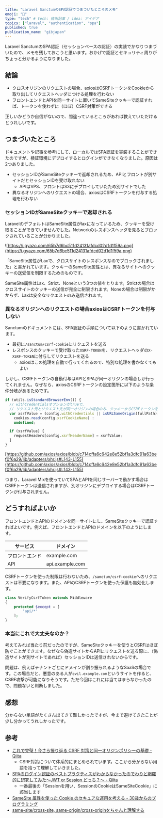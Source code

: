 ```yaml
---
title: "Laravel SanctumのSPA認証でつまづいたところのメモ"
emoji: "👋"
type: "tech" # tech: 技術記事 / idea: アイデア
topics: ["laravel", "authentication", "spa"]
published: true
publication_name: "gibjapan"
---
```


Laravel SanctumのSPA認証（セッションベースの認証）の実装でかなりつまづいたので、メモを残しておこうと思います。おかげで認証とセキュリティ周りがちょっと分かるようになりました。

## 結論

- クロスオリジンのリクエストの場合、axiosはCSRFトークンをCookieから取り出してリクエストヘッダにつける処理を行わない
- フロントエンドとAPIを同一サイトに置いてSameSiteクッキーで認証すれば、トークンを使わずに（ほぼ）CSRF対策ができる

正しいかどうか自信がないので、間違っているところがあれば教えていただけるとうれしいです。

## つまづいたところ

ドキュメントや記事を参考にして、ローカルではSPA認証を実装することができたのですが、検証環境にデプロイするとログインができなくなりました。原因は2つありました。

- セッションIDがSameSiteクッキーで返却されるため、APIとフロントが別サイトだとセッションIDを受け取れない
    - APIはVPS、フロントはS3にデプロイしていたため別サイトでした
- 異なるオリジンへのリクエストの場合、axiosはCSRFトークンを付与する処理を行わない

### セッションIDがSameSiteクッキーで返却される

LaravelのデフォルトはSameSite属性がlaxになっているため、クッキーを受け取ることができていませんでした。Networkのレスポンスヘッダを見るとブロックされていることが分かりました。

![https://i.gyazo.com/65b7d6bc511d24131afdcd02d1d1f59a.png](https://i.gyazo.com/65b7d6bc511d24131afdcd02d1d1f59a.png)

「SameSite属性がLaxで、クロスサイトのレスポンスなのでブロックされました」と書かれています。クッキーのSameSite属性とは、異なるサイトへのクッキーの送受信を制限するためのものです。

SameSite属性はLax、Strict、Noneという3つの値をとります。Strictの場合はクロスサイトのクッキーの送信が完全に制限されます。Noneの場合は制限がかからず、Laxは安全なリクエストのみ送信されます。

### 異なるオリジンへのリクエストの場合axiosはCSRFトークンを付与しない

Sanctumのドキュメントには、SPA認証の手順について以下のように書かれています。

- 最初に`/sanctum/csrf-cookie`にリクエストを送る
- レスポンスのクッキーで受け取った`XSRF-TOKEN`を、リクエストヘッダの`X-XSRF-TOKEN`に付与してリクエストを送る
    - axiosはこの処理を自動で行ってくれるので、特別な処理を書かなくてもよい

しかし、CSRFトークンの自動付与はAPIとSPAが同一オリジンの場合しか行ってくれません。なぜなら、axiosのCSRFトークンの設定箇所に以下のような条件分岐があるためです。

```jsx
if (utils.isStandardBrowserEnv()) {
  // withCredentialsオプションがtrueで、
  // リクエスト元とリクエスト先が同一オリジンの場合のみ、クッキーからCSRFトークンを取得する
  var xsrfValue = (config.withCredentials || isURLSameOrigin(fullPath)) && config.xsrfCookieName ?
    cookies.read(config.xsrfCookieName) :
    undefined;

  if (xsrfValue) {
    requestHeaders[config.xsrfHeaderName] = xsrfValue;
  }
}
```

[https://github.com/axios/axios/blob/c714cffa6c642e8e52bf1a3dfc91a63bef0f6a29/lib/adapters/xhr.js#L143-L155](https://github.com/axios/axios/blob/c714cffa6c642e8e52bf1a3dfc91a63bef0f6a29/lib/adapters/xhr.js#L143-L155)

つまり、Laravel Mixを使っていてSPAとAPIを同じサーバーで動かす場合はCSRFトークンは送信されますが、別オリジンにデプロイする場合はCSRFトークンが付与されません。

## どうすればよいか

フロントエンドとAPIのドメインを同一サイトにし、SameSiteクッキーで認証すればよいです。例えば、フロントエンドとAPIのドメインを以下のようにします。

| サービス       | ドメイン        |
| -------------- | --------------- |
| フロントエンド | example.com     |
| API            | api.example.com |

CSRFトークンを使った制限は行わないため、`/sanctum/csrf-cookie`へのリクエストは不要になります。また、APIのCSRFトークンを使った保護も無効化します。

```php
class VerifyCsrfToken extends Middleware
{
    protected $except = [
        'api/*'
    ];
}
```

### 本当にこれで大丈夫なのか？

考えてみれば当たり前だったのですが、SameSiteクッキーを使うとCSRFはほぼ防ぐことができます。なぜなら偽造サイトからAPIにリクエストを送る際に、（偽造サイトが別サイトであれば）セッションIDは送信されないからです。

問題は、例えばテナントごとにドメインが割り振られるようなSaaSの場合です。この場合だと、悪意のある人が`evil.example.com`というサイトを作ると、CSRF攻撃が可能になりそうです。ただ今回はこれには当てはまらなかったので、問題ないと判断しました。

## 感想

分からない単語がたくさん出てきて難しかったですが、今まで避けてきたことが少し分かってうれしかったです。

## 参考

- [これで完璧！今さら振り返る CSRF 対策と同一オリジンポリシーの基礎 - Qiita](https://qiita.com/mpyw/items/0595f07736cfa5b1f50c#%E3%81%AA%E3%81%9C%E5%9B%BA%E6%9C%89%E3%81%AE-http-%E3%83%98%E3%83%83%E3%83%80%E3%81%A7%E5%AF%BE%E7%AD%96%E3%81%A7%E3%81%8D%E3%82%8B%E3%81%AE%E3%81%8B)
  - CSRF対策について体系的にまとめられています。ここから分からない用語を拾って理解していきました。
- [SPAのログイン認証のベストプラクティスがわからなかったのでわりと網羅的に研究してみた〜JWT or Session どっち？〜 - Qiita](https://qiita.com/Hiro-mi/items/18e00060a0f8654f49d6#session%E3%82%92%E7%94%A8%E3%81%84session%E3%81%AEcookie%E3%81%AFsamesitecookie)
  - 一番最後の「Sessionを用い、SessionのCookieはSameSiteCookie」に該当します
- [SameSite 属性を使った Cookie のセキュアな運用を考える - 30歳からのプログラミング](https://numb86-tech.hatenablog.com/entry/2020/01/26/112607)
- [same-site/cross-site, same-origin/cross-originをちゃんと理解する](https://zenn.dev/agektmr/articles/f8dcd345a88c97)
